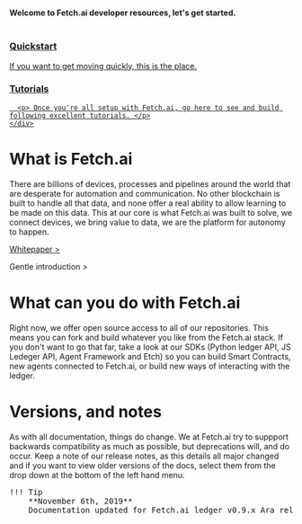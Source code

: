 <div class="grid-container">
  <div class="grid-item item1">
      <h4>Welcome to Fetch.ai developer resources, let's get started.</h4>
  </div>

  <a href="getting-started/quickstart/">
    <div class="grid-item item2">
      <img src=""/><!-- needs fixing -->
      <h3>Quickstart</h3>
      <p> If you want to get moving quickly, this is the place.  </p>
    </div>
  </a>
  
  <a href="./tutorials/">
    <div class="grid-item item3">
      <h3>Tutorials</h3>
            
      <p> Once you're all setup with Fetch.ai, go here to see and build following excellent tutorials. </p>
    </div>
  </a>
  <div class="grid-item item_whole_row no-padding">
    <h1>What is Fetch.ai</h1>
    <p> There are billions of devices, processes and pipelines around the world that are desperate for automation and communication. No other blockchain is built to handle all that data, and none offer a real ability to allow learning to be made on this data. This at our core is what Fetch.ai was built to solve, we connect devices, we bring value to data, we are the platform for autonomy to happen. </p>
    <p><a href="https://fetch.ai/wp-content/uploads/2019/10/technical-introduction.pdf">Whitepaper > </a></p> 
    <p>Gentle introduction > </p>
  </div>
  <div class="grid-item item_whole_row no-padding">
    <h1>What can you do with Fetch.ai</h1>
    <p> Right now, we offer open source access to all of our repositories. This means you can fork and build whatever you like from the Fetch.ai stack. If you don't want to go that far, take a look at our SDKs (Python ledger API, JS Ledeger API, Agent Framework and Etch) so you can build Smart Contracts, new agents connected to Fetch.ai, or build new ways of interacting with the ledger.</p>
  </div>

  <div class="grid-item item_whole_row no-padding">
    <h1>Versions, and notes</h1>
      <p>As with all documentation, things do change. We at Fetch.ai try to suppport backwards compatibility as much as possible, but deprecations will, and do occur. Keep a note of our release notes, as this details all major changed and if you want to view older versions of the docs, select them from the drop down at the bottom of the left hand menu.</p>
  </div>
</div>

<!--/div--><!-- One closing div too many-->
<!-- stuff outside of tags (added a pre for now -->
<pre>
!!! Tip
	**November 6th, 2019**
	Documentation updated for Fetch.ai ledger v0.9.x Ara release. See <a href="summary" target=_blank>summary details here</a>.
</pre>

<br/>
